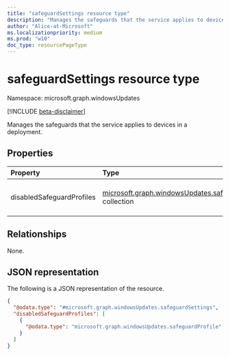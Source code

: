 ```yaml
---
title: "safeguardSettings resource type"
description: "Manages the safeguards that the service applies to devices in a deployment."
author: "Alice-at-Microsoft"
ms.localizationpriority: medium
ms.prod: "w10"
doc_type: resourcePageType
---
```


# safeguardSettings resource type

Namespace: microsoft.graph.windowsUpdates

[!INCLUDE [beta-disclaimer](../../includes/beta-disclaimer.md)]

Manages the safeguards that the service applies to devices in a deployment.

## Properties
|Property|Type|Description|
|:---|:---|:---|
|disabledSafeguardProfiles|[microsoft.graph.windowsUpdates.safeguardProfile](../resources/windowsupdates-safeguardprofile.md) collection|List of safeguards to ignore per device.|

## Relationships
None.

## JSON representation
The following is a JSON representation of the resource.
<!-- {
  "blockType": "resource",
  "@odata.type": "microsoft.graph.windowsUpdates.safeguardSettings"
}
-->
``` json
{
  "@odata.type": "#microsoft.graph.windowsUpdates.safeguardSettings",
  "disabledSafeguardProfiles": [
    {
      "@odata.type": "microsoft.graph.windowsUpdates.safeguardProfile"
    }
  ]
}
```

